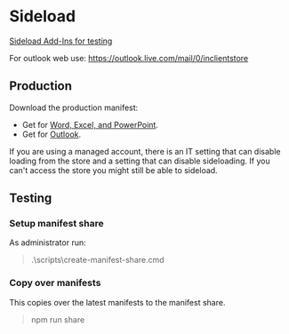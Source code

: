# Sideload

[Sideload Add-Ins for testing](https://learn.microsoft.com/en-us/office/dev/add-ins/testing/sideload-office-add-ins-for-testing)

For outlook web use:
https://outlook.live.com/mail/0/inclientstore

## Production

Download the production manifest:

- Get for [Word, Excel, and PowerPoint](https://store.office.com/app/download?assetid=WA200006798&cmu=en-US).
- Get for [Outlook](https://store.office.com/app/download?assetid=WA200006932&cmu=en-US).

If you are using a managed account, there is an IT setting that can disable loading from the store and a setting that can disable sideloading. If you can't access the store you might still be able to sideload.

## Testing

### Setup manifest share

As administrator run:
> .\scripts\create-manifest-share.cmd

### Copy over manifests

This copies over the latest manifests to the manifest share.

> npm run share